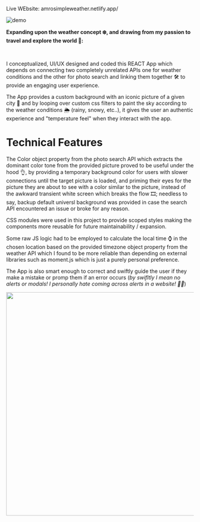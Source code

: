 Live WEbsite:
amrosimpleweather.netlify.app/

![demo](demo1.gif)

**Expanding upon the weather concept :snowflake:, and drawing from my passion to travel and explore the world	&#x1F6EB;:**

<br/>

I conceptualized, UI/UX designed and coded this REACT App which depends on connecting two completely unrelated APIs
one for weather conditions and the other for photo search
and linking them together 🛠 to provide an engaging user experience.

The App provides a custom background with an iconic picture of a given city 	:city_sunset:
and by looping over custom css filters to paint the sky according to the weather conditions :sun_behind_rain_cloud:
(rainy, snowy, etc..), it gives the user an authentic experience and "temperature feel" when they interact with the app.

# Technical Features

The Color object property from the photo search API which extracts the dominant color tone from the provided picture proved to be useful under the hood 👌,
by providing a temporary background color for users with slower connections until the target picture is loaded, and priming their eyes for the picture they 
are about to see with a color similar to the picture, instead of the awkward transient white screen which breaks the flow :film_strip:; needless to say, backup default universl background was provided in case the search API encountered an issue or broke for any reason.

CSS modules were used in this project to provide scoped styles making the components more reusable for future maintainability / expansion.

Some raw JS logic had to be employed to calculate the local time :watch: in the chosen location 
based on the provided timezone object property from the weather API which I found to be more reliable than depending on external libraries such as moment.js which is just a purely personal preference.

The App is also smart enough to correct and swiftly guide the user if they make a mistake or promp them if an error occurs (*by swifltly I mean no alerts or modals! I personally hate coming across alerts in a website! :man_facepalming:*)

<img src="demo2.gif" width="600" />
